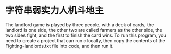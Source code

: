 # 字符串弱实力人机斗地主  
The landlord game is played by three people, with a deck of cards, the landlord is one side, the other two are called farmers as the other side, the two sides fight, and the first to finish the card wins.
To run this program, you need to create a project that can run c locally, then copy the contents of the Fighting-landlords.txt file into code, and then run it.
